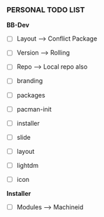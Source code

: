 ### PERSONAL TODO LIST
**BB-Dev**
- [ ] Layout --> Conflict Package
- [ ] Version --> Rolling
- [ ] Repo --> Local repo also 
- [ ] branding
- [ ] packages
- [ ] pacman-init
- [ ] installer
- [ ] slide
- [ ] layout
- [ ] lightdm
- [ ] icon


**Installer**
- [ ] Modules --> Machineid